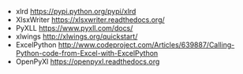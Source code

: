 

* xlrd https://pypi.python.org/pypi/xlrd
* XlsxWriter https://xlsxwriter.readthedocs.org/
* PyXLL https://www.pyxll.com/docs/
* xlwings http://xlwings.org/quickstart/
* ExcelPython http://www.codeproject.com/Articles/639887/Calling-Python-code-from-Excel-with-ExcelPython
* OpenPyXl https://openpyxl.readthedocs.org